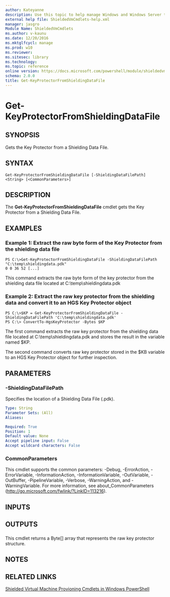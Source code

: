 ```yaml
---
author: Kateyanne
description: Use this topic to help manage Windows and Windows Server technologies with Windows PowerShell.
external help file: ShieldedVmCmdlets-help.xml
manager: jasgro
Module Name: ShieldedVmCmdlets
ms.author: v-kaunu
ms.date: 12/20/2016
ms.mktglfcycl: manage
ms.prod: w10
ms.reviewer: 
ms.sitesec: library
ms.technology: 
ms.topic: reference
online version: https://docs.microsoft.com/powershell/module/shieldedvmcmdlets/get-keyprotectorfromshieldingdatafile?view=windowsserver2019-ps&wt.mc_id=ps-gethelp
schema: 2.0.0
title: Get-KeyProtectorFromShieldingDataFile
---
```


# Get-KeyProtectorFromShieldingDataFile

## SYNOPSIS
Gets the Key Protector from a Shielding Data File.

## SYNTAX

```
Get-KeyProtectorFromShieldingDataFile [-ShieldingDataFilePath] <String> [<CommonParameters>]
```

## DESCRIPTION
The **Get-KeyProtectorFromShieldingDataFile** cmdlet gets the Key Protector from a Shielding Data File.

## EXAMPLES

### Example 1: Extract the raw byte form of the Key Protector from the shielding data file
```
PS C:\>Get-KeyProtectorFromShieldingDataFile -ShieldingDataFilePath "C:\temp\shieldingdata.pdk"
0 0 36 52 [...]
```

This command extracts the raw byte form of the key protector from the shielding data file located at C:\temp\shieldingdata.pdk

### Example 2: Extract the raw key protector from the shielding data and convert it to an HGS Key Protector object
```
PS C:\>$KP = Get-KeyProtectorFromShieldingDataFile -ShieldingDataFilePath 'C:\temp\shieldingdata.pdk'
PS C:\> ConvertTo-HgsKeyProtector -Bytes $KP
```

The first command extracts the raw key protector from the shielding data file located at C:\temp\shieldingdata.pdk and stores the result in the variable named $KP.

The second command converts raw key protector stored in the $KB variable to an HGS Key Protector object for further inspection.

## PARAMETERS

### -ShieldingDataFilePath
Specifies the location of a Shielding Data File (.pdk).

```yaml
Type: String
Parameter Sets: (All)
Aliases: 

Required: True
Position: 1
Default value: None
Accept pipeline input: False
Accept wildcard characters: False
```

### CommonParameters
This cmdlet supports the common parameters: -Debug, -ErrorAction, -ErrorVariable, -InformationAction, -InformationVariable, -OutVariable, -OutBuffer, -PipelineVariable, -Verbose, -WarningAction, and -WarningVariable. For more information, see about_CommonParameters (http://go.microsoft.com/fwlink/?LinkID=113216).

## INPUTS

## OUTPUTS

###  
This cmdlet returns a Byte\[\] array that represents the raw key protector structure.

## NOTES

## RELATED LINKS

[Shielded Virtual Machine Provioning Cmdlets in Windows PowerShell](./shieldedvmprovisioning.md)

